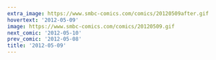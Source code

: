 ```yaml
---
extra_image: https://www.smbc-comics.com/comics/20120509after.gif
hovertext: '2012-05-09'
image: https://www.smbc-comics.com/comics/20120509.gif
next_comic: '2012-05-10'
prev_comic: '2012-05-08'
title: '2012-05-09'
---
```


